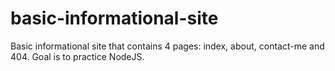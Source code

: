 # basic-informational-site
Basic informational site that contains 4 pages: index, about, contact-me and 404. Goal is to practice NodeJS.
